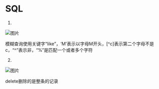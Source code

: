 # SQL

1. 
![图片](https://github.com/Jonas9172/SQL/assets/105164575/d72d9bae-d790-4334-87ee-5a8e3bee34e4)

模糊查询使用关键字“like”，‘M’表示以字母M开头，[^c]表示第二个字母不是c，“^”表示非，“%”是匹配一个或者多个字符


2.
![图片](https://github.com/Jonas9172/SQL/assets/105164575/b3f4a35c-125b-4823-9b49-8e73542103ed)

delete删除的是整条的记录

